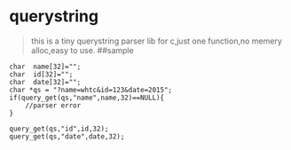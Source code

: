 # querystring
> this is a tiny querystring parser lib for c,just one function,no memery alloc,easy to use.
##sample
```
char  name[32]="";
char  id[32]="";
char  date[32]="";
char *qs = "?name=whtc&id=123&date=2015";
if(query_get(qs,"name",name,32)==NULL){
	//parser error
}

query_get(qs,"id",id,32);
query_get(qs,"date",date,32);
```
